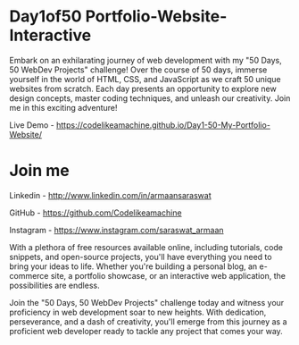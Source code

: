 # Day1of50 Portfolio-Website-Interactive

Embark on an exhilarating journey of web development with my "50 Days, 50 WebDev Projects" challenge! Over the course of 50 days, immerse yourself in the world of HTML, CSS, and JavaScript as we craft 50 unique websites from scratch. Each day presents an opportunity to explore new design concepts, master coding techniques, and unleash our creativity. Join me in this exciting adventure!

Live Demo - https://codelikeamachine.github.io/Day1-50-My-Portfolio-Website/

# Join me

Linkedin - http://www.linkedin.com/in/armaansaraswat

GitHub - https://github.com/Codelikeamachine

Instagram - https://www.instagram.com/saraswat_armaan

With a plethora of free resources available online, including tutorials, code snippets, and open-source projects, you'll have everything you need to bring your ideas to life. Whether you're building a personal blog, an e-commerce site, a portfolio showcase, or an interactive web application, the possibilities are endless.

Join the "50 Days, 50 WebDev Projects" challenge today and witness your proficiency in web development soar to new heights. With dedication, perseverance, and a dash of creativity, you'll emerge from this journey as a proficient web developer ready to tackle any project that comes your way.
